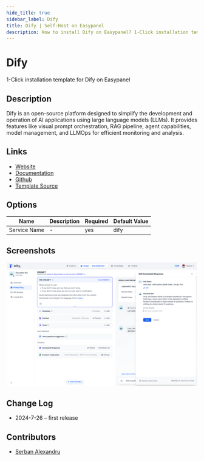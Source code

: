 ```yaml
---
hide_title: true
sidebar_label: Dify
title: Dify | Self-Host on Easypanel
description: How to install Dify on Easypanel? 1-Click installation template for Dify on Easypanel
---
```


<!-- generated -->

# Dify

1-Click installation template for Dify on Easypanel

## Description

Dify is an open-source platform designed to simplify the development and operation of AI applications using large language models (LLMs). It provides features like visual prompt orchestration, RAG pipeline, agent capabilities, model management, and LLMOps for efficient monitoring and analysis.

## Links

- [Website](https://dify.ai)
- [Documentation](https://docs.dify.ai)
- [Github](https://github.com/langgenius/dify)
- [Template Source](https://github.com/easypanel-io/templates/tree/main/templates/dify)

## Options

Name | Description | Required | Default Value
-|-|-|-
Service Name | - | yes | dify

## Screenshots

![Dify Screenshot](./assets/screenshot.png)

## Change Log

- 2024-7-26 – first release

## Contributors

- [Serban Alexandru](https://github.com/serban-alexandru)
